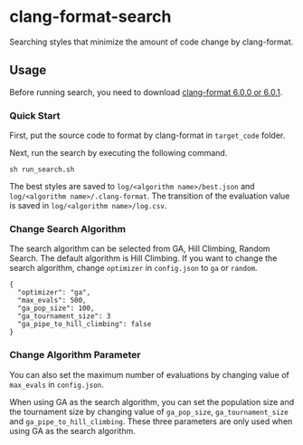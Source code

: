 # clang-format-search

Searching styles that minimize the amount of code change by clang-format.

## Usage

Before running search, you need to download [clang-format 6.0.0 or 6.0.1](http://releases.llvm.org/download.html).

### Quick Start

First, put the source code to format by clang-format in `target_code` folder.

Next, run the search by executing the following command.

```
sh run_search.sh
```

The best styles are saved to `log/<algorithm name>/best.json` and `log/<algorithm name>/.clang-format`.
The transition of the evaluation value is saved in `log/<algorithm name>/log.csv`.

### Change Search Algorithm

The search algorithm can be selected from GA, Hill Climbing, Random Search.
The default algorithm is Hill Climbing.
If you want to change the search algorithm, change `optimizer` in `config.json` to `ga` or `random`.

```
{
  "optimizer": "ga",
  "max_evals": 500,
  "ga_pop_size": 100,
  "ga_tournament_size": 3
  "ga_pipe_to_hill_climbing": false
}
```

### Change Algorithm Parameter
You can also set the maximum number of evaluations by changing value of `max_evals` in `config.json`.

When using GA as the search algorithm, you can set the population size and the tournament size by changing value of `ga_pop_size`, `ga_tournament_size` and `ga_pipe_to_hill_climbing`.
These three parameters are only used when using GA as the search algorithm.

